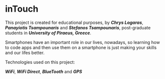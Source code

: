 # inTouch

This project is created for educational purposes, by **_Chrys Logaras_**, **_Panayiotis Tsampounaris_** and **_Stefanos Tsampounaris_**, post-graduate students in **_University of Piraeus, Greece_**.

Smartphones have an important role in our lives, nowadays, so learning how to code apps and then use them on a smartphone is just making your skills and our lifes better.

Technologies used on this project: 

**_WiFi_**, **_WiFi Direct_**, **_BlueTooth_** and **_GPS_**
